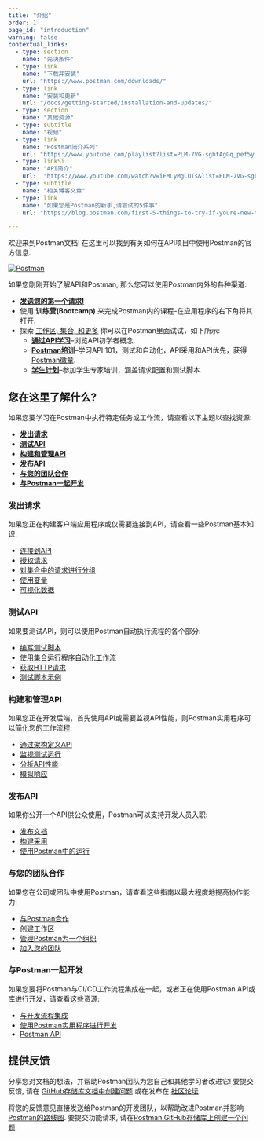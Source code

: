 ```yaml
---
title: "介绍"
order: 1
page_id: "introduction"
warning: false
contextual_links:
  - type: section
    name: "先决条件"
  - type: link
    name: "下载并安装"
    url: "https://www.postman.com/downloads/"
  - type: link
    name: "安装和更新"
    url: "/docs/getting-started/installation-and-updates/"
  - type: section
    name: "其他资源"
  - type: subtitle
    name: "视频"
  - type: link
    name: "Postman简介系列"
    url: "https://www.youtube.com/playlist?list=PLM-7VG-sgbtAgGq_pef5y_ruIUBPpUgNJ"
  - type: linkSi
    name: "API简介"
    url:  "https://www.youtube.com/watch?v=iFMLyMgCUTs&list=PLM-7VG-sgbtBBnWb2Jc5kufgtWYEmiMAw"
  - type: subtitle
    name: "相关博客文章"
  - type: link
    name: "如果您是Postman的新手,请尝试的5件事"
    url: "https://blog.postman.com/first-5-things-to-try-if-youre-new-to-postman/"

---
```


欢迎来到Postman文档! 在这里可以找到有关如何在API项目中使用Postman的官方信息.

[![Postman](https://assets.postman.com/postman-docs/postman-app-default-v8.jpg)](https://assets.postman.com/postman-docs/postman-app-default-v8.jpg)

如果您刚刚开始了解API和Postman, 那么您可以使用Postman内外的各种渠道:

* [__发送您的第一个请求!__](/docs/getting-started/sending-the-first-request/)
* 使用 __训练营(Bootcamp)__ 来完成Postman内的课程-在应用程序的右下角将其打开.
* 探索 [工作区, 集合, 和更多](https://www.postman.com/explore) 你可以在Postman里面试试，如下所示:
    * [**通过API学习**](https://www.postman.com/postman/workspace/published-postman-templates/collection/9065401-ff29b3be-af69-4442-91e0-c1158b620fc2?ctx=documentation)–浏览API初学者概念.
    * [**Postman培训**](https://bit.ly/postman-training)–学习API 101，测试和自动化，API采用和API优先，获得 [Postman徽章](https://bit.ly/postman-api-badges).
    * [**学生计划**](https://bit.ly/student-workspace)–参加学生专家培训，涵盖请求配置和测试脚本.

## 您在这里了解什么?

如果您要学习在Postman中执行特定任务或工作流，请查看以下主题以查找资源:

* [__发出请求__](#发出请求)
* [__测试API__](#测试api)
* [__构建和管理API__](#构建和管理api)
* [__发布API__](#发布api)
* [__与您的团队合作__](#与您的团队合作)
* [__与Postman一起开发__](#与postman一起开发)

### 发出请求

如果您正在构建客户端应用程序或仅需要连接到API，请查看一些Postman基本知识:

* [连接到API](/docs/sending-requests/requests/)
* [授权请求](/docs/sending-requests/authorization/)
* [对集合中的请求进行分组](/docs/sending-requests/intro-to-collections/)
* [使用变量](/docs/sending-requests/variables/)
* [可视化数据](/docs/sending-requests/visualizer/)

### 测试API

如果要测试API，则可以使用Postman自动执行流程的各个部分:

* [编写测试脚本](/docs/writing-scripts/test-scripts/)
* [使用集合运行程序自动化工作流](/docs/running-collections/intro-to-collection-runs/)
* [获取HTTP请求](/docs/sending-requests/capturing-request-data/capturing-http-requests/)
* [测试脚本示例](/docs/writing-scripts/script-references/test-examples/)

### 构建和管理API

如果您正在开发后端，首先使用API或需要监视API性能，则Postman实用程序可以简化您的工作流程:

* [通过架构定义API](/docs/designing-and-developing-your-api/the-api-workflow/)
* [监视测试运行](/docs/designing-and-developing-your-api/monitoring-your-api/intro-monitors/)
* [分析API性能](/docs/designing-and-developing-your-api/view-and-analyze-api-reports/)
* [模拟响应](/docs/designing-and-developing-your-api/mocking-data/setting-up-mock/)

### 发布API

如果你公开一个API供公众使用，Postman可以支持开发人员入职:

* [发布文档](/docs/publishing-your-api/documenting-your-api/)
* [构建采用](/docs/publishing-your-api/add-api-network/)
* [使用Postman中的运行](/docs/publishing-your-api/run-in-postman/introduction-run-button/)

### 与您的团队合作

如果您在公司或团队中使用Postman，请查看这些指南以最大程度地提高协作能力:

* [与Postman合作](/docs/collaborating-in-postman/collaboration-intro/)
* [创建工作区](/docs/collaborating-in-postman/using-workspaces/creating-workspaces/)
* [管理Postman为一个组织](/docs/administration/managing-your-team/managing-your-team/)
* [加入您的团队](/docs/administration/onboarding-checklist/)

### 与Postman一起开发

如果您要将Postman与CI/CD工作流程集成在一起，或者正在使用Postman API或库进行开发，请查看这些资源:

* [与开发流程集成](/docs/running-collections/using-newman-cli/command-line-integration-with-newman/)
* [使用Postman实用程序进行开发](/docs/developer/resources-intro/)
* [Postman API](/docs/developer/intro-api/)

## 提供反馈

分享您对文档的想法，并帮助Postman团队为您自己和其他学习者改进它! 要提交反馈, 请在 [GitHub存储库文档中创建问题](https://github.com/postmanlabs/postman-docs/issues) 或在发布在 [社区论坛](https://community.postman.com/).

将您的反馈意见直接发送给Postman的开发团队，以帮助改进Postman并影响 [Postman的路线图](https://trello.com/b/4N7PnHAz/postman-roadmap-for-developers). 要提交功能请求, 请在[Postman GitHub存储库上创建一个问题](https://github.com/postmanlabs/postman-app-support/issues).

